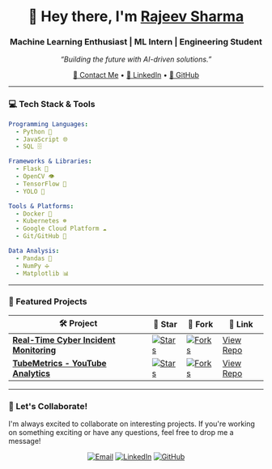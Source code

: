 
<h1 align="center">👋 Hey there, I'm <a href="https://www.linkedin.com/in/rajeev-sharma-b0b10324b/">Rajeev Sharma</a></h1>
<h3 align="center">Machine Learning Enthusiast | ML Intern | Engineering Student</h3>

<p align="center">
  <em>“Building the future with AI-driven solutions.”</em>
</p>

<p align="center">
  <a href="mailto:rajeevsharmamachphy@gmail.com">📧 Contact Me</a> • 
  <a href="https://www.linkedin.com/in/rajeev-sharma">🔗 LinkedIn</a> • 
  <a href="https://github.com/machphy">🐙 GitHub</a>
</p>

---

### 💻 Tech Stack & Tools

```yaml
Programming Languages:
  - Python 🐍
  - JavaScript 🌐
  - SQL 🗄️

Frameworks & Libraries:
  - Flask 🚀
  - OpenCV 👁️
  - TensorFlow 🧠
  - YOLO 🦁

Tools & Platforms:
  - Docker 🐳
  - Kubernetes ☸️
  - Google Cloud Platform ☁️
  - Git/GitHub 🐙

Data Analysis:
  - Pandas 🐼
  - NumPy ➗
  - Matplotlib 📊
```

---

### 📂 Featured Projects

| 🛠️ Project | 🌟 Star | 🍴 Fork | 🔗 Link |
|------------|---------|---------|--------|
| **[Real-Time Cyber Incident Monitoring](https://github.com/machphy/Real-Time-Cyber-Incident-Monitoring-and-Analysis-Tool)** | [![Stars](https://img.shields.io/github/stars/machphy/Real-Time-Cyber-Incident-Monitoring-and-Analysis-Tool?style=social)](https://github.com/machphy/Real-Time-Cyber-Incident-Monitoring-and-Analysis-Tool/stargazers) | [![Forks](https://img.shields.io/github/forks/machphy/Real-Time-Cyber-Incident-Monitoring-and-Analysis-Tool?style=social)](https://github.com/machphy/Real-Time-Cyber-Incident-Monitoring-and-Analysis-Tool/network/members) | [View Repo](https://github.com/machphy/Real-Time-Cyber-Incident-Monitoring-and-Analysis-Tool) |
| **[TubeMetrics - YouTube Analytics](https://github.com/machphy/TubeMetrics-Advanced-Analysis-for-YouTube-Channels)** | [![Stars](https://img.shields.io/github/stars/machphy/TubeMetrics-Advanced-Analysis-for-YouTube-Channels?style=social)](https://github.com/machphy/TubeMetrics-Advanced-Analysis-for-YouTube-Channels/stargazers) | [![Forks](https://img.shields.io/github/forks/machphy/TubeMetrics-Advanced-Analysis-for-YouTube-Channels?style=social)](https://github.com/machphy/TubeMetrics-Advanced-Analysis-for-YouTube-Channels/network/members) | [View Repo](https://github.com/machphy/TubeMetrics-Advanced-Analysis-for-YouTube-Channels) |

---

### 🚀 Let's Collaborate!

I'm always excited to collaborate on interesting projects. If you're working on something exciting or have any questions, feel free to drop me a message!

<p align="center">
  <a href="mailto:rajeevsharmamachphy@gmail.com"><img src="https://img.shields.io/badge/Email-rajeevsharmamachphy%40gmail.com-red?style=for-the-badge&logo=gmail&logoColor=white" alt="Email"></a>
  <a href="https://www.linkedin.com/in/rajeev-sharma"><img src="https://img.shields.io/badge/LinkedIn-Rajeev%20Sharma-blue?style=for-the-badge&logo=linkedin&logoColor=white" alt="LinkedIn"></a>
  <a href="https://github.com/machphy"><img src="https://img.shields.io/badge/GitHub-machphy-lightgrey?style=for-the-badge&logo=github&logoColor=black" alt="GitHub"></a>
</p>
